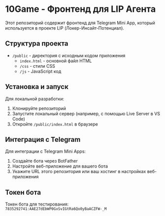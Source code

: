 # 10Game - Фронтенд для LIP Агента

Этот репозиторий содержит фронтенд для Telegram Mini App, который используется в проекте LIP (Локер-Инсайт-Потенциал).

## Структура проекта

- `/public` - директория с исходным кодом приложения
  - `index.html` - основной файл HTML
  - `/css` - стили CSS
  - `/js` - JavaScript код

## Установка и запуск

Для локальной разработки:

1. Клонируйте репозиторий
2. Запустите локальный сервер (например, с помощью Live Server в VS Code)
3. Откройте `/public/index.html` в браузере

## Интеграция с Telegram

Для интеграции с Telegram Mini Apps:

1. Создайте бота через BotFather
2. Настройте веб-приложение для вашего бота
3. Укажите URL этого репозитория или ваш хостинг в настройках веб-приложения

## Токен бота

Токен бота для тестирования: `7835292741:AAE27dEbWP0GxSvIGtRa6Qo0yBaACZFW-_M`
